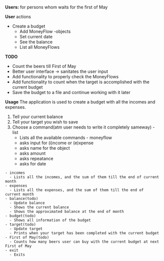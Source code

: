   **Users:** for persons whom waits for the first of May
  
**User** actions
  - Create a budget
    - Add MoneyFlow -objects
    - Set current date
    - See the balance
    - List all MoneyFlows
    
**TODO**
  - Count the beers till First of May
  - Better user interface -> sanitates the user input
  - Add functionality to properly check the MoneyFlows
  - Add functionality to count when the target is accomplished with the current budget
  - Save the budget to a file and continue working with it later
  
 
**Usage**
  The application is used to create a budget with all the incomes and expenses.
  1. Tell your current balance
  2. Tell your target you wish to save
  3. Choose a command(atm user needs to write it completely sameway)
    - list
      - Lists all the available commands
    - moneyflow
      - asks input for (i)ncome or (e)xpense
      - asks name for the object
      - asks amount
      - asks repeatance
      - asks for date

    - incomes
      - Lists all the incomes, and the sum of them till the end of current month
    - expenses
      - Lists all the expenses, and the sum of them till the end of current month
    - balance(todo)
      - Update balance
      - Shows the current balance
      - Shows the approximated balance at the end of month
    - budget(todo)
      - Shows all information of the budget
    - target(todo)
      - Update target
      - Prints when your target has been completed with the current budget
    - First of May(todo)
      - Counts how many beers user can buy with the current budget at next First of May
    - exit
      - Exits
